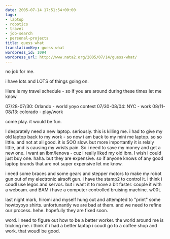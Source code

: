 ```yaml
---
date: 2005-07-14 17:51:54+00:00
tags:
- laptop
- robotics
- travel
- job-search
- personal-projects
title: guess what
translationKey: guess what
wordpress_id: 1094
wordpress_url: http://www.nata2.org/2005/07/14/guess-what/
---
```


no job for me. 

i have lots and LOTS of things going on. 

Here is my travel schedule -
so if you are around during these times let me know

07/28-07/30: Orlando - world yoyo contest
07/30-08/04: NYC - work
08/11-08/13: colorado - play/work

come play. it would be fun. 

I desprately need a new laptop. seriously. this is killing me. i had to give my old laptop back to my work - so now i am back to my mini me laptop. so so little. and not at all good. it is SOO slow. but more importantly it is relaly little, and is causing my wrists pain. So i need to save my money and get a new one. i want an ibm/lenova - cuz i really liked my old ibm. I wish i could just buy one. haha. but they are expensive. so if anyone knows of any good laptop brands that are not super expensive let me know. 

i need some braces and some gears and stepper motors to make my robot gun out of my electronic airsoft gun. i have the stamp2 to control it. i think i coudl use legos and servos. but i want it to move a bit faster. couple it with a webcam. and BAM i have a computer controlled bruising machine. w00t.

last night mark, hiromi and myself hung out and attempted to "print" some howtoyoyo shirts. unfortunantly we are bad at them. and we need to refine our process. hehe. hopefully they are fixed soon. 

word. i need to figure out how to be a better worker. the world around me is tricking me. i think if i had a better laptop i coudl go to a coffee shop and work. that woudl be good.